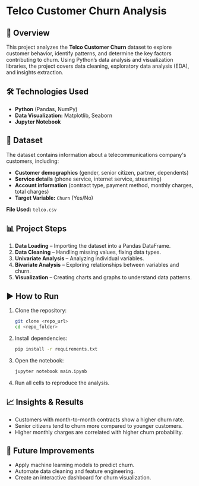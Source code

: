 # Telco Customer Churn Analysis

## 📌 Overview
This project analyzes the **Telco Customer Churn** dataset to explore customer behavior, identify patterns, and determine the key factors contributing to churn. Using Python’s data analysis and visualization libraries, the project covers data cleaning, exploratory data analysis (EDA), and insights extraction.

## 🛠 Technologies Used
- **Python** (Pandas, NumPy)
- **Data Visualization:** Matplotlib, Seaborn
- **Jupyter Notebook**

## 📂 Dataset
The dataset contains information about a telecommunications company's customers, including:
- **Customer demographics** (gender, senior citizen, partner, dependents)
- **Service details** (phone service, internet service, streaming)
- **Account information** (contract type, payment method, monthly charges, total charges)
- **Target Variable:** `Churn` (Yes/No)

**File Used:** `telco.csv`

## 📊 Project Steps
1. **Data Loading** – Importing the dataset into a Pandas DataFrame.
2. **Data Cleaning** – Handling missing values, fixing data types.
3. **Univariate Analysis** – Analyzing individual variables.
4. **Bivariate Analysis** – Exploring relationships between variables and churn.
5. **Visualization** – Creating charts and graphs to understand data patterns.

## ▶️ How to Run
1. Clone the repository:
   ```bash
   git clone <repo_url>
   cd <repo_folder>
   ```
2. Install dependencies:
   ```bash
   pip install -r requirements.txt
   ```
3. Open the notebook:
   ```bash
   jupyter notebook main.ipynb
   ```
4. Run all cells to reproduce the analysis.

## 📈 Insights & Results
- Customers with month-to-month contracts show a higher churn rate.
- Senior citizens tend to churn more compared to younger customers.
- Higher monthly charges are correlated with higher churn probability.

## 📌 Future Improvements
- Apply machine learning models to predict churn.
- Automate data cleaning and feature engineering.
- Create an interactive dashboard for churn visualization.
